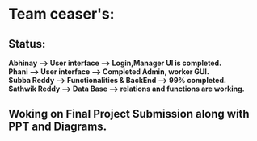 # Team ceaser's:
## **Status:** <br>
 **Abhinay --> User interface --> Login,Manager UI is completed.** <br>
 **Phani --> User interface --> Completed Admin, worker GUI.** <br>
 **Subba Reddy --> Functionalities & BackEnd --> 99% completed.** <br>
 **Sathwik Reddy --> Data Base --> relations and functions are working.** <br>
 
 ## Woking on Final Project Submission along with PPT and Diagrams.

